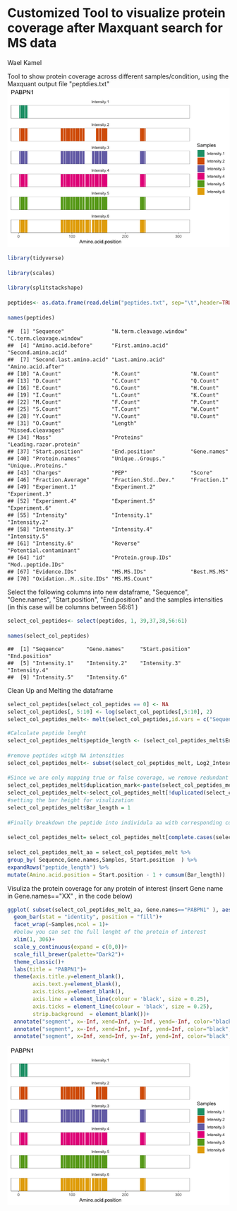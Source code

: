 Customized Tool to visualize protein coverage after Maxquant search for MS data
================
Wael Kamel

Tool to show protein coverage across different samples/condition, using the Maxquant output file "peptdies.txt"
![](unnamed-chunk-6-1.png)
``` r
library(tidyverse)

library(scales)

library(splitstackshape)

peptides<- as.data.frame(read.delim("peptides.txt", sep="\t",header=TRUE))

names(peptides)
```

    ##  [1] "Sequence"               "N.term.cleavage.window" "C.term.cleavage.window"
    ##  [4] "Amino.acid.before"      "First.amino.acid"       "Second.amino.acid"     
    ##  [7] "Second.last.amino.acid" "Last.amino.acid"        "Amino.acid.after"      
    ## [10] "A.Count"                "R.Count"                "N.Count"               
    ## [13] "D.Count"                "C.Count"                "Q.Count"               
    ## [16] "E.Count"                "G.Count"                "H.Count"               
    ## [19] "I.Count"                "L.Count"                "K.Count"               
    ## [22] "M.Count"                "F.Count"                "P.Count"               
    ## [25] "S.Count"                "T.Count"                "W.Count"               
    ## [28] "Y.Count"                "V.Count"                "U.Count"               
    ## [31] "O.Count"                "Length"                 "Missed.cleavages"      
    ## [34] "Mass"                   "Proteins"               "Leading.razor.protein" 
    ## [37] "Start.position"         "End.position"           "Gene.names"            
    ## [40] "Protein.names"          "Unique..Groups."        "Unique..Proteins."     
    ## [43] "Charges"                "PEP"                    "Score"                 
    ## [46] "Fraction.Average"       "Fraction.Std..Dev."     "Fraction.1"            
    ## [49] "Experiment.1"           "Experiment.2"           "Experiment.3"          
    ## [52] "Experiment.4"           "Experiment.5"           "Experiment.6"          
    ## [55] "Intensity"              "Intensity.1"            "Intensity.2"           
    ## [58] "Intensity.3"            "Intensity.4"            "Intensity.5"           
    ## [61] "Intensity.6"            "Reverse"                "Potential.contaminant" 
    ## [64] "id"                     "Protein.group.IDs"      "Mod..peptide.IDs"      
    ## [67] "Evidence.IDs"           "MS.MS.IDs"              "Best.MS.MS"            
    ## [70] "Oxidation..M..site.IDs" "MS.MS.Count"

Select the following columns into new dataframe, "Sequence", "Gene.names", "Start.position", "End.position" and the samples intensities (in this case will be columns between 56:61 )

``` r
select_col_peptides<- select(peptides, 1, 39,37,38,56:61)

names(select_col_peptides)
```

    ##  [1] "Sequence"       "Gene.names"     "Start.position" "End.position"  
    ##  [5] "Intensity.1"    "Intensity.2"    "Intensity.3"    "Intensity.4"   
    ##  [9] "Intensity.5"    "Intensity.6"

Clean Up and Melting the dataframe

``` r
select_col_peptides[select_col_peptides == 0] <- NA
select_col_peptides[, 5:10] <- log(select_col_peptides[,5:10], 2)
select_col_peptides_melt<- melt(select_col_peptides,id.vars = c("Sequence","Gene.names", "Start.position", "End.position"  ), value.name = "Log2_Intesnsity", variable.name = "Samples" )
```

``` r
#Calculate peptide lenght
select_col_peptides_melt$peptide_length <- (select_col_peptides_melt$End.position -select_col_peptides_melt$Start.position)+1

#remove peptides witgh NA intensities
select_col_peptides_melt<- subset(select_col_peptides_melt, Log2_Intesnsity>0  )

#Since we are only mapping true or false coverage, we remove redundant peptide
select_col_peptides_melt$duplication_mark<-paste(select_col_peptides_melt$Samples,select_col_peptides_melt$Gene.names,select_col_peptides_melt$Sequence)
select_col_peptides_melt<-select_col_peptides_melt[!duplicated(select_col_peptides_melt$duplication_mark), ]
#setting the bar height for visulization
select_col_peptides_melt$Bar_length = 1

#Finally breakdown the peptide into individula aa with corresponding corrdinates  

select_col_peptides_melt= select_col_peptides_melt[complete.cases(select_col_peptides_melt), ]

select_col_peptides_melt_aa = select_col_peptides_melt %>%
group_by( Sequence,Gene.names,Samples, Start.position  ) %>%
expandRows("peptide_length") %>%
mutate(Amino.acid.position = Start.position - 1 + cumsum(Bar_length)) 
```

Visuliza the protein coverage for any protein of interest (insert Gene name in Gene.names=="XX" , in the code below)

``` r
ggplot( subset(select_col_peptides_melt_aa, Gene.names=="PABPN1" ), aes(x=Amino.acid.position,y= Bar_length, fill=Samples)) +
  geom_bar(stat = "identity", position = "fill")+
  facet_wrap(~Samples,ncol = 1)+
  #below you can set the full lenght of the protein of interest
  xlim(1, 306)+
  scale_y_continuous(expand = c(0,0))+
  scale_fill_brewer(palette="Dark2")+
  theme_classic()+
  labs(title = "PABPN1")+
  theme(axis.title.y=element_blank(),
        axis.text.y=element_blank(),
        axis.ticks.y=element_blank(), 
        axis.line = element_line(colour = 'black', size = 0.25),
        axis.ticks = element_line(colour = 'black', size = 0.25),
        strip.background  = element_blank())+
  annotate("segment", x=-Inf, xend=Inf, y=-Inf, yend=-Inf, color="black",size=0.25, linetype="solid")+
  annotate("segment", x=-Inf, xend=Inf, y=Inf, yend=Inf, color="black",size=0.25, linetype="solid")+
  annotate("segment", x=Inf, xend=Inf, y=-Inf, yend=Inf, color="black",size=0.25, linetype="solid")
```

![](unnamed-chunk-6-1.png)
